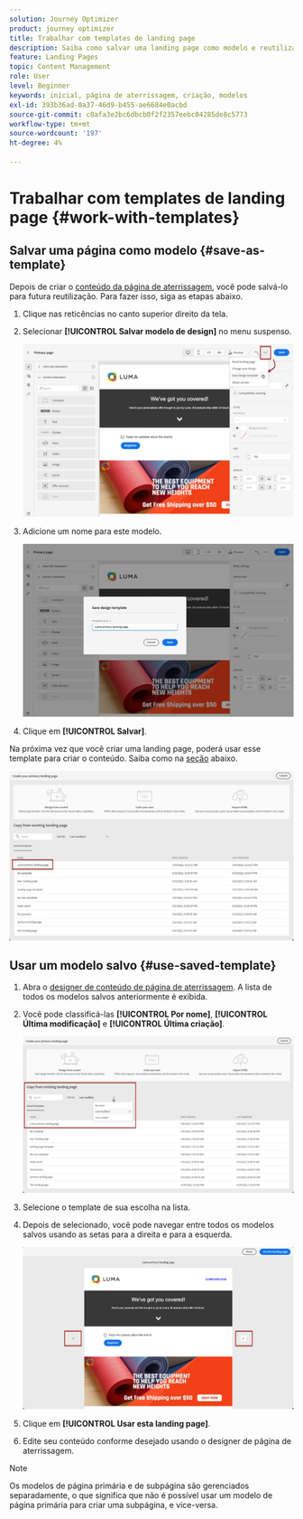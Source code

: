 ```yaml
---
solution: Journey Optimizer
product: journey optimizer
title: Trabalhar com templates de landing page
description: Saiba como salvar uma landing page como modelo e reutilizá-la no Journey Optimizer
feature: Landing Pages
topic: Content Management
role: User
level: Beginner
keywords: inicial, página de aterrissagem, criação, modelos
exl-id: 393b36ad-0a37-46d9-b455-ae6684e0acbd
source-git-commit: c0afa3e2bc6dbcb0f2f2357eebc04285de8c5773
workflow-type: tm+mt
source-wordcount: '197'
ht-degree: 4%

---
```


# Trabalhar com templates de landing page {#work-with-templates}

## Salvar uma página como modelo {#save-as-template}

Depois de criar o [conteúdo da página de aterrissagem](lp-content.md), você pode salvá-lo para futura reutilização. Para fazer isso, siga as etapas abaixo.

1. Clique nas reticências no canto superior direito da tela.

1. Selecionar **[!UICONTROL Salvar modelo de design]** no menu suspenso.

   ![](assets/lp_designer-save-template.png)

1. Adicione um nome para este modelo.

   ![](assets/lp_designer-template-name.png)

1. Clique em **[!UICONTROL Salvar]**.

Na próxima vez que você criar uma landing page, poderá usar esse template para criar o conteúdo. Saiba como na [seção](#use-saved-template) abaixo.

![](assets/lp_designer-saved-template.png)

## Usar um modelo salvo {#use-saved-template}

1. Abra o [designer de conteúdo de página de aterrissagem](design-lp.md). A lista de todos os modelos salvos anteriormente é exibida.

1. Você pode classificá-las **[!UICONTROL Por nome]**, **[!UICONTROL Última modificação]** e **[!UICONTROL Última criação]**.

   ![](assets/lp_designer-saved-templates.png)

1. Selecione o template de sua escolha na lista.

1. Depois de selecionado, você pode navegar entre todos os modelos salvos usando as setas para a direita e para a esquerda.

   ![](assets/lp_designer-saved-templates-navigate.png)

1. Clique em **[!UICONTROL Usar esta landing page]**.

1. Edite seu conteúdo conforme desejado usando o designer de página de aterrissagem.

>[!NOTE]
>
>Os modelos de página primária e de subpágina são gerenciados separadamente, o que significa que não é possível usar um modelo de página primária para criar uma subpágina, e vice-versa.

